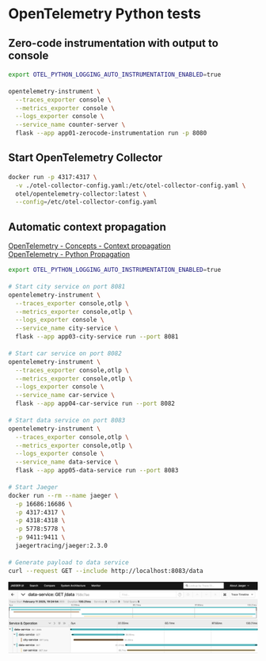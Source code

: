# OpenTelemetry Python tests

## Zero-code instrumentation with output to console

```bash
export OTEL_PYTHON_LOGGING_AUTO_INSTRUMENTATION_ENABLED=true

opentelemetry-instrument \
  --traces_exporter console \
  --metrics_exporter console \
  --logs_exporter console \
  --service_name counter-server \
  flask --app app01-zerocode-instrumentation run -p 8080
```

## Start OpenTelemetry Collector

```bash
docker run -p 4317:4317 \
  -v ./otel-collector-config.yaml:/etc/otel-collector-config.yaml \
  otel/opentelemetry-collector:latest \
  --config=/etc/otel-collector-config.yaml
```

## Automatic context propagation

[OpenTelemetry - Concepts - Context propagation](https://opentelemetry.io/docs/concepts/context-propagation/)  
[OpenTelemetry - Python Propagation](https://opentelemetry.io/docs/languages/python/propagation/)

```bash
export OTEL_PYTHON_LOGGING_AUTO_INSTRUMENTATION_ENABLED=true

# Start city service on port 8081
opentelemetry-instrument \
  --traces_exporter console,otlp \
  --metrics_exporter console,otlp \
  --logs_exporter console \
  --service_name city-service \
  flask --app app03-city-service run --port 8081

# Start car service on port 8082
opentelemetry-instrument \
  --traces_exporter console,otlp \
  --metrics_exporter console,otlp \
  --logs_exporter console \
  --service_name car-service \
  flask --app app04-car-service run --port 8082
 
# Start data service on port 8083 
opentelemetry-instrument \
  --traces_exporter console,otlp \
  --metrics_exporter console,otlp \
  --logs_exporter console \
  --service_name data-service \
  flask --app app05-data-service run --port 8083

# Start Jaeger
docker run --rm --name jaeger \
  -p 16686:16686 \
  -p 4317:4317 \
  -p 4318:4318 \
  -p 5778:5778 \
  -p 9411:9411 \
  jaegertracing/jaeger:2.3.0

# Generate payload to data service
curl --request GET --include http://localhost:8083/data
```

![Automatic Context Propagation](automatic-context-propagation.png)
